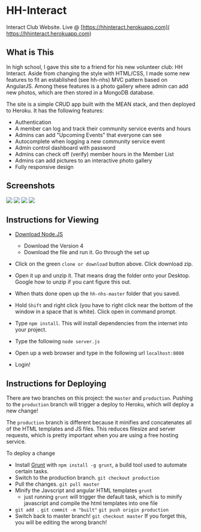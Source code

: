 # HH-Interact
Interact Club Website. Live @ [https://hhinteract.herokuapp.com]( https://hhinteract.herokuapp.com)

## What is This
In high school, I gave this site to a friend for his new volunteer club: HH Interact. Aside from changing the style with HTML/CSS, I made some new features to fit an established (see hh-nhs) MVC pattern based on AngularJS. Among these features is a photo gallery where admin can add new photos, which are then stored in a MongoDB database.

The site is a simple CRUD app built with the MEAN stack, and then deployed to Heroku. It has the following features:
- Authentication
- A member can log and track their community service events and hours
- Admins can add "Upcoming Events" that everyone can see
- Autocomplete when logging a new community service event
- Admin control dashboard with password
- Admins can check off (verify) member hours in the Member List
- Admins can add pictures to an interactive photo gallery
- Fully responsive design


## Screenshots
![](https://i.imgur.com/hBfGkai.png)
![](https://i.imgur.com/CFPJAvY.png)
![](https://i.imgur.com/bYO6iXH.png) 
![](https://i.imgur.com/8RGNRtO.jpg)

## Instructions for Viewing
- [Download Node.JS](https://nodejs.org/en/)
  - Download the Version 4
  - Download the file and run it. Go through the set up
  
- Click on the green `clone or download` button above. Click download zip.
- Open it up and unzip it. That means drag the folder onto your Desktop. Google how to unzip if you cant figure this out.
- When thats done open up the `hh-nhs-master` folder that you saved.
- Hold `Shift` and right click (you have to right click near the bottom of the window in a space that is white). Click open in command prompt.
- Type `npm install`. This will install dependencies from the internet into your project.
- Type the following `node server.js`
- Open up a web browser and type in the following url `localhost:8080`
- Login!

## Instructions for Deploying
There are two branches on this project: the `master` and `production`. Pushing to the `production` branch will trigger a deploy to Heroku, which will deploy a new change!

The `production` branch is different because it minifies and concatenates all of the HTML templates and JS files. This reduces filesize and server requests, which is pretty important when you are using a free hosting service.

To deploy a change 
- Install [Grunt](https://gruntjs.com/) with `npm install -g grunt`, a build tool used to automate certain tasks. 
- Switch to the production branch. `git checkout production`
- Pull the changes. `git pull master`
- Minify the Javscript and angular HTML templates `grunt` 
    - just running `grunt` will trigger the default task, which is to minify javascript and compile the html templates into one file
- `git add .` `git commit -m "built"` `git push origin production`
- Switch back to master branch! `git checkout master` If you forget this, you will be editing the wrong branch!

